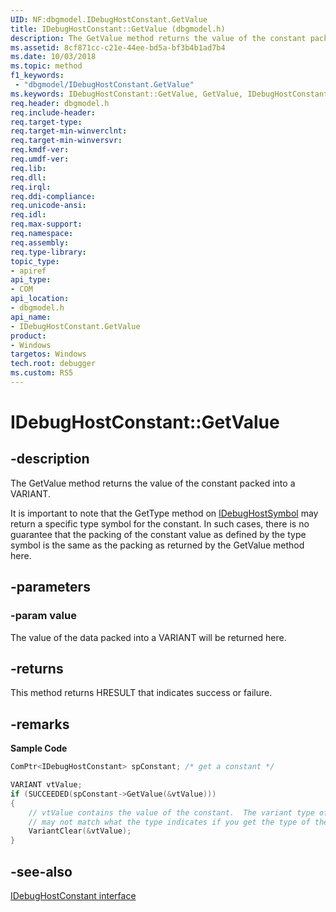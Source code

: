 ```yaml
---
UID: NF:dbgmodel.IDebugHostConstant.GetValue
title: IDebugHostConstant::GetValue (dbgmodel.h)
description: The GetValue method returns the value of the constant packed into a VARIANT. 
ms.assetid: 8cf871cc-c21e-44ee-bd5a-bf3b4b1ad7b4
ms.date: 10/03/2018
ms.topic: method
f1_keywords:
 - "dbgmodel/IDebugHostConstant.GetValue"
ms.keywords: IDebugHostConstant::GetValue, GetValue, IDebugHostConstant.GetValue, IDebugHostConstant::GetValue, IDebugHostConstant.GetValue
req.header: dbgmodel.h
req.include-header:
req.target-type:
req.target-min-winverclnt:
req.target-min-winversvr:
req.kmdf-ver:
req.umdf-ver:
req.lib:
req.dll:
req.irql: 
req.ddi-compliance:
req.unicode-ansi:
req.idl:
req.max-support:
req.namespace:
req.assembly:
req.type-library: 
topic_type: 
- apiref
api_type: 
- COM
api_location: 
- dbgmodel.h
api_name: 
- IDebugHostConstant.GetValue
product:
- Windows
targetos: Windows
tech.root: debugger
ms.custom: RS5
---
```


# IDebugHostConstant::GetValue

## -description
The GetValue method returns the value of the constant packed into a VARIANT. 

It is important to note that the GetType method on [IDebugHostSymbol](nn-dbgmodel-idebughostsymbol.md) may return a specific type symbol for the constant. In such cases, there is no guarantee that the packing of the constant value as defined by the type symbol is the same as the packing as returned by the GetValue method here. 

## -parameters

### -param value
The value of the data packed into a VARIANT will be returned here.

## -returns
This method returns HRESULT that indicates success or failure.

## -remarks

**Sample Code**

```cpp
ComPtr<IDebugHostConstant> spConstant; /* get a constant */

VARIANT vtValue;
if (SUCCEEDED(spConstant->GetValue(&vtValue)))
{
    // vtValue contains the value of the constant.  The variant type of vtValue 
    // may not match what the type indicates if you get the type of the symbol.
    VariantClear(&vtValue);
}
```

## -see-also
[IDebugHostConstant interface](nn-dbgmodel-idebughostconstant.md)
